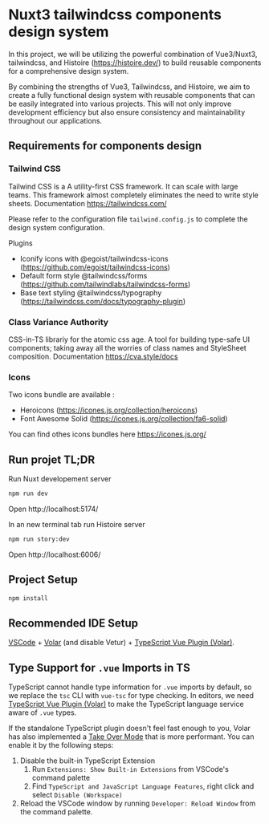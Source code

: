 # Nuxt3 tailwindcss components design system

In this project, we will be utilizing the powerful combination of Vue3/Nuxt3, tailwindcss, and Histoire (https://histoire.dev/) to build reusable components for a comprehensive design system.

By combining the strengths of Vue3, Tailwindcss, and Histoire, we aim to create a fully functional design system with reusable components that can be easily integrated into various projects. This will not only improve development efficiency but also ensure consistency and maintainability throughout our applications.

## Requirements for components design

### Tailwind CSS

Tailwind CSS is a A utility-first CSS framework. It can scale with large teams. This framework almost completely eliminates the need to write style sheets. Documentation https://tailwindcss.com/

Please refer to the configuration file `tailwind.config.js` to complete the design system configuration.

Plugins

- Iconify icons with @egoist/tailwindcss-icons (https://github.com/egoist/tailwindcss-icons)
- Default form style @tailwindcss/forms (https://github.com/tailwindlabs/tailwindcss-forms)
- Base text styling @tailwindcss/typography (https://tailwindcss.com/docs/typography-plugin)

### Class Variance Authority

CSS-in-TS librariy for the atomic css age. A tool for building type-safe UI components; taking away all the worries of class names and StyleSheet composition. Documentation https://cva.style/docs

### Icons

Two icons bundle are available :

- Heroicons (https://icones.js.org/collection/heroicons)
- Font Awesome Solid (https://icones.js.org/collection/fa6-solid)

You can find othes icons bundles here https://icones.js.org/

## Run projet TL;DR

Run Nuxt developement server

```sh
npm run dev
```

Open http://localhost:5174/

In an new terminal tab run Histoire server

```sh
npm run story:dev
```

Open http://localhost:6006/

## Project Setup

```sh
npm install
```

## Recommended IDE Setup

[VSCode](https://code.visualstudio.com/) + [Volar](https://marketplace.visualstudio.com/items?itemName=Vue.volar) (and disable Vetur) + [TypeScript Vue Plugin (Volar)](https://marketplace.visualstudio.com/items?itemName=Vue.vscode-typescript-vue-plugin).

## Type Support for `.vue` Imports in TS

TypeScript cannot handle type information for `.vue` imports by default, so we replace the `tsc` CLI with `vue-tsc` for type checking. In editors, we need [TypeScript Vue Plugin (Volar)](https://marketplace.visualstudio.com/items?itemName=Vue.vscode-typescript-vue-plugin) to make the TypeScript language service aware of `.vue` types.

If the standalone TypeScript plugin doesn't feel fast enough to you, Volar has also implemented a [Take Over Mode](https://github.com/johnsoncodehk/volar/discussions/471#discussioncomment-1361669) that is more performant. You can enable it by the following steps:

1. Disable the built-in TypeScript Extension
   1. Run `Extensions: Show Built-in Extensions` from VSCode's command palette
   2. Find `TypeScript and JavaScript Language Features`, right click and select `Disable (Workspace)`
2. Reload the VSCode window by running `Developer: Reload Window` from the command palette.
